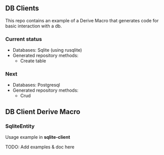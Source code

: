 ## DB Clients
This repo contains an example of a Derive Macro that generates code for basic interaction with a db.

### Current status
- Databases: Sqlite (using rusqlite)
- Generated repository methods:
  - Create table

### Next
- Databases: Postgresql
- Generated repository methods:
    - Crud


## DB Client Derive Macro

### SqliteEntity

Usage example in **sqlite-client**

TODO: Add examples & doc here


